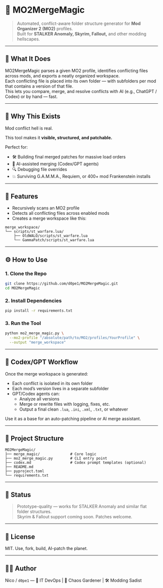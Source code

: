 # 🧠 MO2MergeMagic

> Automated, conflict-aware folder structure generator for **Mod Organizer 2 (MO2)** profiles.  
> Built for **STALKER Anomaly, Skyrim, Fallout,** and other modding hellscapes.

---

## 🚀 What It Does

MO2MergeMagic parses a given MO2 profile, identifies conflicting files across mods, and exports a neatly organized workspace.  
Each conflicting file is placed into its own folder — with subfolders per mod that contains a version of that file.  
This lets you compare, merge, and resolve conflicts with AI (e.g., ChatGPT / Codex) or by hand — fast.

---

## 🧩 Why This Exists

Mod conflict hell is real.

This tool makes it **visible, structured, and patchable.**

Perfect for:
- 🛠 Building final merged patches for massive load orders
- 🤖 AI-assisted merging (Codex/GPT agents)
- 🔍 Debugging file overrides
- 💥 Surviving G.A.M.M.A., Requiem, or 400+ mod Frankenstein installs

---

## 🧪 Features

- Recursively scans an MO2 profile
- Detects all conflicting files across enabled mods
- Creates a merge workspace like this:

```
merge_workspace/
└── scripts/st_warfare.lua/
    ├── OldWALO/scripts/st_warfare.lua
    └── GammaPatch/scripts/st_warfare.lua
```

---

## ⚙️ How to Use

### 1. Clone the Repo

```bash
git clone https://github.com/d0pe1/MO2MergeMagic.git
cd MO2MergeMagic
```

### 2. Install Dependencies

```bash
pip install -r requirements.txt
```

### 3. Run the Tool

```bash
python mo2_merge_magic.py \
  --mo2-profile "/absolute/path/to/MO2/profiles/YourProfile" \
  --output "merge_workspace"
```

---

## 🧠 Codex/GPT Workflow

Once the merge workspace is generated:

- Each conflict is isolated in its own folder
- Each mod’s version lives in a separate subfolder
- GPT/Codex agents can:
  - Analyze all versions
  - Merge or rewrite files with logging, fixes, etc.
  - Output a final clean `.lua`, `.ini`, `.xml`, `.txt`, or whatever

Use it as a base for an auto-patching pipeline or AI merge assistant.

---

## 📂 Project Structure

```
MO2MergeMagic/
├── merge_magic/              # Core logic
├── mo2_merge_magic.py        # CLI entry point
├── codex.md                  # Codex prompt templates (optional)
├── README.md
├── pyproject.toml
└── requirements.txt
```

---

## 🧊 Status

> Prototype-quality — works for STALKER Anomaly and similar flat folder structures.  
> Skyrim & Fallout support coming soon. Patches welcome.

---

## 📜 License

MIT. Use, fork, build, AI-patch the planet.

---

## 🙋‍♂️ Author

Nico / `d0pe1` — 🧪 IT DevOps | 🧬 Chaos Gardener | 🛠 Modding Sadist
